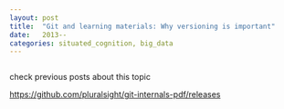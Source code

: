 ```yaml
---
layout: post
title:  "Git and learning materials: Why versioning is important"
date:   2013--
categories: situated_cognition, big_data
---
```


![]()

check previous posts about this topic

https://github.com/pluralsight/git-internals-pdf/releases
